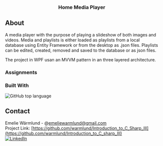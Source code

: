 <h3 align="center">Home Media Player</h3>


<!-- ABOUT THE PROJECT -->
## About
A media player with the purpose of playing a slideshow of both images and videos. Media and playlists is either loaded as playlists from a local database using Entity Framework or from the desktop as .json files.
Playlists can be edited, created, removed and saved to the database or as json files. 

The project in WPF usan an MVVM pattern in an three layered architecture.

### Assignments

### Built With

![GitHub top language](https://img.shields.io/github/languages/top/warmlund/Introduction_to_C_sharp_III)



<!-- CONTACT -->
## Contact

Emelie Wärmlund - @emeliewarmlund@gmail.com
<br>
Project Link: [https://github.com/warmlund/Introduction_to_C_Sharp_III](https://github.com/warmlund/Introduction_to_C_sharp_III)
<br>
[![LinkedIn][linkedin-shield]][linkedin-url]



<!-- MARKDOWN LINKS & IMAGES -->
<!-- https://www.markdownguide.org/basic-syntax/#reference-style-links -->
[linkedin-shield]: https://img.shields.io/badge/-LinkedIn-black.svg?style=for-the-badge&logo=linkedin&colorB=555
[linkedin-url]: https://linkedin.com/in/emelie-wärmlund-4b33bb98

